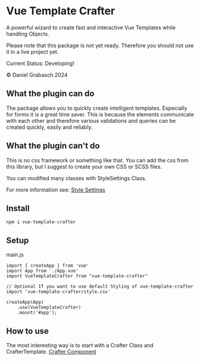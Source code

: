 # Vue Template Crafter

A powerful wizard to create fast and interactive Vue Templates while handling Objects.

Please note that this package is not yet ready. Therefore you should not use it in a live project yet.

Current Status: Developing!

&copy; Daniel Grabasch 2024

## What the plugin can do

The package allows you to quickly create intelligent templates. 
Especially for forms it is a great time saver. 
This is because the elements communicate with each other and therefore various validations and queries can be created quickly, easily and reliably.

## What the plugin can't do

This is no css framework or something like that. You can add the css from this library, but I suggest to create your own CSS or SCSS files.

You can modified many classes with StyleSettings Class.

For more information see:
[Style Settings](./src/components/Utility/StyleSettings.README.md)

## Install

```
npm i vue-template-crafter
```

## Setup

main.js
```
import { createApp } from 'vue'
import App from './App.vue'
import VueTemplateCrafter from "vue-template-crafter"

// Optional If you want to use default Styling of vue-template-crafter
import 'vue-template-crafter/style.css'

createApp(App)
    .use(VueTemplateCrafter)
    .mount('#app');
```

## How to use

The most interesting way is to start with a Crafter Class and CrafterTemplate.
[Crafter Component](./src/components/TemplateBoard/Crafter.README.md)